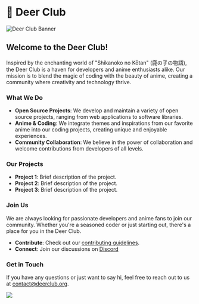 

# 🦌 Deer Club

![Deer Club Banner]("./assets/dance.gif")

## Welcome to the Deer Club!

Inspired by the enchanting world of "Shikanoko no Kōtan" (鹿の子の物語), the Deer Club is a haven for developers and anime enthusiasts alike. Our mission is to blend the magic of coding with the beauty of anime, creating a community where creativity and technology thrive.

### What We Do

- **Open Source Projects**: We develop and maintain a variety of open source projects, ranging from web applications to software libraries.
- **Anime & Coding**: We integrate themes and inspirations from our favorite anime into our coding projects, creating unique and enjoyable experiences.
- **Community Collaboration**: We believe in the power of collaboration and welcome contributions from developers of all levels.

### Our Projects

- **Project 1**: Brief description of the project.
- **Project 2**: Brief description of the project.
- **Project 3**: Brief description of the project.

### Join Us

We are always looking for passionate developers and anime fans to join our community. Whether you're a seasoned coder or just starting out, there's a place for you in the Deer Club.

- **Contribute**: Check out our [contributing guidelines](https://link-to-contributing-guidelines).
- **Connect**: Join our discussions on [Discord](https://discord.gg/YpWDPcKC) 

### Get in Touch

If you have any questions or just want to say hi, feel free to reach out to us at [contact@deerclub.org](mailto:tranquangsang12.7@gmail.com).


 ![]("./assets/nokotan.gif")